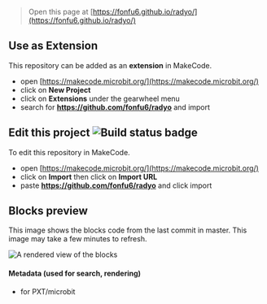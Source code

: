 
> Open this page at [https://fonfu6.github.io/radyo/](https://fonfu6.github.io/radyo/)

## Use as Extension

This repository can be added as an **extension** in MakeCode.

* open [https://makecode.microbit.org/](https://makecode.microbit.org/)
* click on **New Project**
* click on **Extensions** under the gearwheel menu
* search for **https://github.com/fonfu6/radyo** and import

## Edit this project ![Build status badge](https://github.com/fonfu6/radyo/workflows/MakeCode/badge.svg)

To edit this repository in MakeCode.

* open [https://makecode.microbit.org/](https://makecode.microbit.org/)
* click on **Import** then click on **Import URL**
* paste **https://github.com/fonfu6/radyo** and click import

## Blocks preview

This image shows the blocks code from the last commit in master.
This image may take a few minutes to refresh.

![A rendered view of the blocks](https://github.com/fonfu6/radyo/raw/master/.github/makecode/blocks.png)

#### Metadata (used for search, rendering)

* for PXT/microbit
<script src="https://makecode.com/gh-pages-embed.js"></script><script>makeCodeRender("{{ site.makecode.home_url }}", "{{ site.github.owner_name }}/{{ site.github.repository_name }}");</script>
